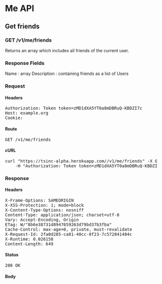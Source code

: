 # Me API

## Get friends

### GET /v1/me/friends

Returns an array which includes all friends of the current user.

### Response Fields

Name : array
Description : containing friends as a list of Users

### Request

#### Headers

<pre>Authorization: Token token=zMD1dXA5YT0a8mDBRuQ-KBDZI7c
Host: example.org
Cookie: </pre>

#### Route

<pre>GET /v1/me/friends</pre>

#### cURL

<pre class="request">curl &quot;https://tsinc-alpha.herokuapp.com//v1/me/friends&quot; -X GET \
	-H &quot;Authorization: Token token=zMD1dXA5YT0a8mDBRuQ-KBDZI7c&quot;</pre>

### Response

#### Headers

<pre>X-Frame-Options: SAMEORIGIN
X-XSS-Protection: 1; mode=block
X-Content-Type-Options: nosniff
Content-Type: application/json; charset=utf-8
Vary: Accept-Encoding, Origin
ETag: W/&quot;8b6e38731d8947659263d79bd37b3fba&quot;
Cache-Control: max-age=0, private, must-revalidate
X-Request-Id: 2fa0d285-ca81-40cc-8f23-7c572841484c
X-Runtime: 0.026158
Content-Length: 649</pre>

#### Status

<pre>200 OK</pre>

#### Body

```javascript

```
